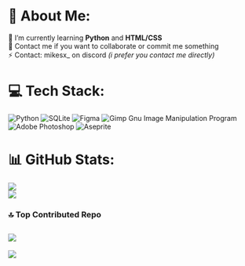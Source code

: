 # 💫 About Me:
🌱 I’m currently learning **Python** and **HTML/CSS**<br>💬 Contact me if you want to collaborate or commit me something<br>⚡ Contact:  mikesx_ on discord  *(i prefer you contact me directly)*

# 💻 Tech Stack:
![Python](https://img.shields.io/badge/python-3670A0?style=flat&logo=python&logoColor=ffdd54) ![SQLite](https://img.shields.io/badge/sqlite-%2307405e.svg?style=flat&logo=sqlite&logoColor=white) 	![Figma](https://img.shields.io/badge/figma-%23F24E1E.svg?style=flat&logo=figma&logoColor=white) ![Gimp Gnu Image Manipulation Program](https://img.shields.io/badge/Gimp-657D8B?style=flat&logo=gimp&logoColor=FFFFFF) ![Adobe Photoshop](https://img.shields.io/badge/adobephotoshop-%2331A8FF.svg?style=flat&logo=adobephotoshop&logoColor=white) ![Aseprite](https://img.shields.io/badge/Aseprite-FFFFFF?style=flat&logo=Aseprite&logoColor=#7D929E)

# 📊 GitHub Stats:
![](https://github-readme-stats.vercel.app/api?username=mikessx&theme=dracula&hide_border=false&include_all_commits=true&count_private=false)<br/>
![](https://github-readme-stats.vercel.app/api/top-langs/?username=mikessx&theme=dracula&hide_border=false&include_all_commits=true&count_private=false&layout=compact)

### 🔝 Top Contributed Repo
![](https://github-contributor-stats.vercel.app/api?username=mikessx&limit=5&theme=dark&combine_all_yearly_contributions=true)
---
[![](https://visitcount.itsvg.in/api?id=mikessx&icon=0&color=0)](https://visitcount.itsvg.in)

<!-- Proudly created with GPRM ( https://gprm.itsvg.in ) -->
